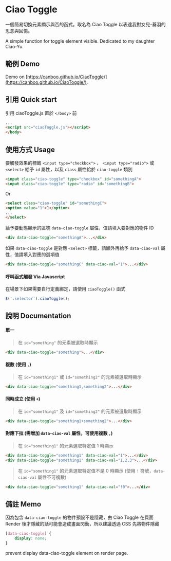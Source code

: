 Ciao Toggle
=====
一個簡易切換元素顯示與否的函式。取名為 Ciao Toggle 以表達我對女兒-蕎羽的思念與回憶。

A simple function for toggle element visible. Dedicated to my daughter Ciao-Yu.


## 範例 Demo
Demo on [https://canboo.github.io/CiaoToggle/](https://canboo.github.io/CiaoToggle/).


## 引用 Quick start

引用 ciaoToggle.js 置於 `</body>` 前
``` html
...
<script src="ciaoToggle.js"></script>
</body>
```


## 使用方式 Usage

要觸發效果的標籤 `<input type="checkbox">` 、 `<input type="radio">` 或 `<select>` 給予 `id` 屬性，以及 `class` 屬性給於 `ciao-toggle` 類別
``` html
<input class="ciao-toggle" type="checkbox" id="somethingA">
<input class="ciao-toggle" type="radio" id="somethingB">
```
Or
``` html
<select class="ciao-toggle" id="somethingC">
<option value="1">1</option>
...
</select>
```

給予要動態顯示的區塊 `data-ciao-toggle` 屬性，值請填入要對應的物件 ID
``` html
<div data-ciao-toggle="somethingA">...</div>
```

如果 `data-ciao-toggle` 是對應 `<select>` 標籤，請額外再給予 `data-ciao-val` 屬性，值請填入對應的選項值
``` html
<div data-ciao-toggle="somethingC" data-ciao-val="1">...</div>
```

#### 呼叫函式觸發 Via Javascript
在場景下如果需要自行定義綁定，請使用 `ciaoToggle()` 函式
```js
$('.selector').ciaoToggle();
```


## 說明 Documentation

#### 單一
> 在 `id="something"` 的元素被選取時顯示
``` html
<div data-ciao-toggle="something">...</div>
```

#### 複數 (使用 `,`)
> 在 `id="something1"` 或 `id="something2"` 的元素被選取時顯示
``` html
<div data-ciao-toggle="something1,something2">...</div>
```

#### 同時成立 (使用 `+`)
> 在 `id="something1"` 及 `id="something2"` 的元素被選取時顯示
``` html
<div data-ciao-toggle="something1+something2">...</div>
```

#### 對應下拉 (需增加 `data-ciao-val` 屬性，可使用複數 `,`)
> 在 `id="something1"` 的元素選取特定值 1 時顯示
``` html
<div data-ciao-toggle="something1" data-ciao-val="1">...</div>
<div data-ciao-toggle="something1" data-ciao-val="1,2,3">...</div>
```
> 在 `id="something1"` 的元素選取特定值不是 0 時顯示 (使用 `!` 符號，`data-ciao-val` 屬性不可複數)
``` html
<div data-ciao-toggle="something1" data-ciao-val="!0">...</div>
```


## 備註 Memo
因為包含 `data-ciao-toggle` 的物件預設不是隱藏，由 Ciao Toggle 在頁面 Render 後才隱藏的話可能會造成畫面閃動，所以建議透過 CSS 先將物件隱藏
``` CSS
[data-ciao-toggle] {
    display: none;
}
```
prevent display data-ciao-toggle element on render page.
